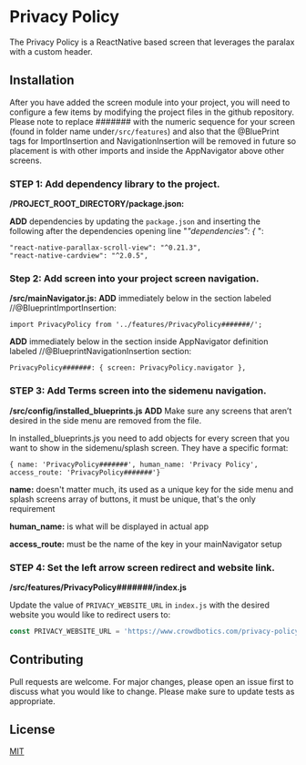 # Privacy Policy

The Privacy Policy is a ReactNative based screen that leverages the paralax with a custom header.

## Installation

After you have added the screen module into your project, you will need to configure a few items by modifying the project
files in the github repository. Please note to replace ####### with the numeric sequence for your screen (found in folder name under`/src/features`) and also that the @BluePrint tags for ImportInsertion and NavigationInsertion will be removed in future so placement is with other imports and inside the AppNavigator above other screens.

### STEP 1: Add dependency library to the project.

**/PROJECT_ROOT_DIRECTORY/package.json:**

**ADD** dependencies by updating the `package.json` and inserting the following after the dependencies opening line "_"dependencies": {_ ":

```
"react-native-parallax-scroll-view": "^0.21.3",
"react-native-cardview": "^2.0.5",
```

### Step 2: Add screen into your project screen navigation.

**/src/mainNavigator.js:**
**ADD** immediately below in the section labeled //@BlueprintImportInsertion:

`import PrivacyPolicy from '../features/PrivacyPolicy#######/';`

**ADD** immediately below in the section inside AppNavigator definition labeled //@BlueprintNavigationInsertion section:

`PrivacyPolicy#######: { screen: PrivacyPolicy.navigator },`

### STEP 3: Add Terms screen into the sidemenu navigation.

**/src/config/installed_blueprints.js**
**ADD**
Make sure any screens that aren’t desired in the side menu are removed from the file.

In installed_blueprints.js you need to add objects for every screen that you want to show in the sidemenu/splash screen.
They have a specific format:

`{ name: 'PrivacyPolicy#######', human_name: 'Privacy Policy', access_route: 'PrivacyPolicy#######'}`

**name:** doesn't matter much, its used as a unique key for the side menu and splash screens array of
buttons, it must be unique, that's the only requirement

**human_name:** is what will be displayed in actual app

**access_route:** must be the name of the key in your mainNavigator setup

### STEP 4: Set the left arrow screen redirect and website link.

**/src/features/PrivacyPolicy#######/index.js**

Update the value of `PRIVACY_WEBSITE_URL` in `index.js` with the desired website you would like to redirect users to:

```js
const PRIVACY_WEBSITE_URL = 'https://www.crowdbotics.com/privacy-policy'
```


## Contributing

Pull requests are welcome. For major changes, please open an issue first to discuss what you would like to change.
Please make sure to update tests as appropriate.

## License

[MIT](https://choosealicense.com/licenses/mit/)
